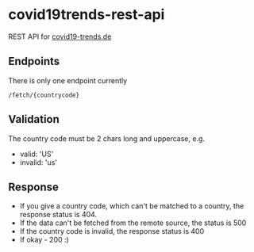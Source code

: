# covid19trends-rest-api
REST API for [covid19-trends.de][1]

## Endpoints
There is only one endpoint currently

`/fetch/{countrycode}`

## Validation

The country code must be 2 chars long and uppercase, e.g.
* valid: 'US'
* invalid: 'us'

## Response

* If you give a country code, which can't be matched to a country, the response status is 404.
* If the data can't be fetched from the remote source, the status is 500
* If the country code is invalid, the response status is 400
* If okay - 200 :)

[1]: https://covid19-trends.de
